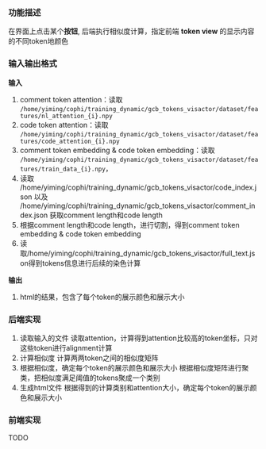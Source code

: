 ### 功能描述

在界面上点击某个**按钮**, 后端执行相似度计算，指定前端 **token view** 的显示内容的不同token地颜色

### 输入输出格式

**输入**

1. comment token attention：读取 `/home/yiming/cophi/training_dynamic/gcb_tokens_visactor/dataset/features/nl_attention_{i}.npy`
2. code token attention：读取 `/home/yiming/cophi/training_dynamic/gcb_tokens_visactor/dataset/features/code_attention_{i}.npy`
3. comment token embedding & code token embedding：读取 `/home/yiming/cophi/training_dynamic/gcb_tokens_visactor/dataset/features/train_data_{i}.npy`，
4. 读取 /home/yiming/cophi/training_dynamic/gcb_tokens_visactor/code_index.json 以及 /home/yiming/cophi/training_dynamic/gcb_tokens_visactor/comment_index.json 获取comment length和code length
5. 根据comment length和code length，进行切割，得到comment token embedding & code token embedding
6. 读取/home/yiming/cophi/training_dynamic/gcb_tokens_visactor/full_text.json得到tokens信息进行后续的染色计算

**输出**

1. html的结果，包含了每个token的展示颜色和展示大小

### 后端实现

1. 读取输入的文件
读取attention，计算得到attention比较高的token坐标，只对这些token进行alignment计算
2. 计算相似度
计算两两token之间的相似度矩阵
3. 根据相似度，确定每个token的展示颜色和展示大小
根据相似度矩阵进行聚类，把相似度满足阈值的tokens聚成一个类别
4. 生成html文件
根据得到的计算类别和attention大小，确定每个token的展示颜色和展示大小

### 前端实现

TODO